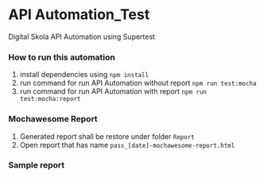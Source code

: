 # API Automation_Test

Digital Skola API Automation using Supertest

### How to run this automation

1. install dependencies using
   `npm install`
2. run command for run API Automation without report
   `npm run test:mocha`
3. run command for run API Automation with report
   `npm run test:mocha:report`

### Mochawesome Report

1. Generated report shall be restore under folder `Report`
2. Open report that has name `pass_[date]-mochawesome-report.html`

### Sample report

